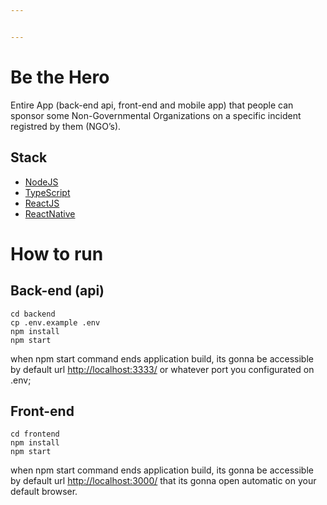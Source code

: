 ```yaml
---


---
```


<h1 id="be-the-hero">Be the Hero</h1>
<p>Entire App (back-end api, front-end and mobile app) that people can sponsor some Non-Governmental Organizations on a specific incident registred by them (NGO’s).</p>
<h2 id="stack">Stack</h2>
<ul>
<li><a href="https://github.com/nodejs">NodeJS</a></li>
<li><a href="https://github.com/microsoft/TypeScript">TypeScript</a></li>
<li><a href="https://github.com/facebook/react">ReactJS</a></li>
<li><a href="https://github.com/facebook/react-native">ReactNative</a></li>
</ul>
<h1 id="how-to-run">How to run</h1>
<h2 id="back-end-api">Back-end (api)</h2>
<pre><code>cd backend
cp .env.example .env
npm install
npm start
</code></pre>
<p>when npm start command ends application build, its gonna be accessible by default url <a href="http://localhost:3333/">http://localhost:3333/</a> or whatever port you configurated on .env;</p>
<h2 id="front-end">Front-end</h2>
<pre><code>cd frontend
npm install
npm start
</code></pre>
<p>when npm start command ends application build, its gonna be accessible by default url <a href="http://localhost:3000/">http://localhost:3000/</a> that its gonna open automatic on your default browser.</p>

